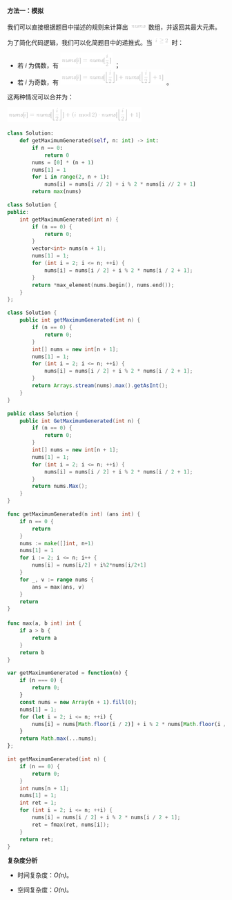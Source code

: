 #### 方法一：模拟

我们可以直接根据题目中描述的规则来计算出 ![\textit{nums} ](./p__textit{nums}_.png)  数组，并返回其最大元素。

为了简化代码逻辑，我们可以化简题目中的递推式。当 ![i\ge2 ](./p__ige_2_.png)  时：

- 若 *i* 为偶数，有 ![\textit{nums}\[i\]=\textit{nums}\[\dfrac{i}{2}\] ](./p__textit{nums}_i__=_textit{nums}_dfrac{i}{2}__.png) ；
- 若 *i* 为奇数，有 ![\textit{nums}\[i\]=\textit{nums}\[\Big\lfloor\dfrac{i}{2}\Big\rfloor\]+\textit{nums}\[\Big\lfloor\dfrac{i}{2}\Big\rfloor+1\] ](./p__textit{nums}_i__=_textit{nums}_Biglfloordfrac{i}{2}Bigrfloor__+_textit{nums}_Biglfloordfrac{i}{2}Bigrfloor+1__.png) 。

这两种情况可以合并为：

![\textit{nums}\[i\]=\textit{nums}\[\Big\lfloor\dfrac{i}{2}\Big\rfloor\]+(i\bmod2)\cdot\textit{nums}\[\Big\lfloor\dfrac{i}{2}\Big\rfloor+1\] ](./p___textit{nums}_i__=_textit{nums}_Biglfloordfrac{i}{2}Bigrfloor__+__ibmod_2__cdot_textit{nums}_Biglfloordfrac{i}{2}Bigrfloor+1___.png) 

```Python [sol1-Python3]
class Solution:
    def getMaximumGenerated(self, n: int) -> int:
        if n == 0:
            return 0
        nums = [0] * (n + 1)
        nums[1] = 1
        for i in range(2, n + 1):
            nums[i] = nums[i // 2] + i % 2 * nums[i // 2 + 1]
        return max(nums)
```

```C++ [sol1-C++]
class Solution {
public:
    int getMaximumGenerated(int n) {
        if (n == 0) {
            return 0;
        }
        vector<int> nums(n + 1);
        nums[1] = 1;
        for (int i = 2; i <= n; ++i) {
            nums[i] = nums[i / 2] + i % 2 * nums[i / 2 + 1];
        }
        return *max_element(nums.begin(), nums.end());
    }
};
```

```Java [sol1-Java]
class Solution {
    public int getMaximumGenerated(int n) {
        if (n == 0) {
            return 0;
        }
        int[] nums = new int[n + 1];
        nums[1] = 1;
        for (int i = 2; i <= n; ++i) {
            nums[i] = nums[i / 2] + i % 2 * nums[i / 2 + 1];
        }
        return Arrays.stream(nums).max().getAsInt();
    }
}
```

```C# [sol1-C#]
public class Solution {
    public int GetMaximumGenerated(int n) {
        if (n == 0) {
            return 0;
        }
        int[] nums = new int[n + 1];
        nums[1] = 1;
        for (int i = 2; i <= n; ++i) {
            nums[i] = nums[i / 2] + i % 2 * nums[i / 2 + 1];
        }
        return nums.Max();
    }
}
```

```go [sol1-Golang]
func getMaximumGenerated(n int) (ans int) {
    if n == 0 {
        return
    }
    nums := make([]int, n+1)
    nums[1] = 1
    for i := 2; i <= n; i++ {
        nums[i] = nums[i/2] + i%2*nums[i/2+1]
    }
    for _, v := range nums {
        ans = max(ans, v)
    }
    return
}

func max(a, b int) int {
    if a > b {
        return a
    }
    return b
}
```

```JavaScript [sol1-JavaScript]
var getMaximumGenerated = function(n) {
    if (n === 0) {
        return 0;
    }
    const nums = new Array(n + 1).fill(0);
    nums[1] = 1;
    for (let i = 2; i <= n; ++i) {
        nums[i] = nums[Math.floor(i / 2)] + i % 2 * nums[Math.floor(i / 2) + 1];
    }
    return Math.max(...nums);
};
```

```C [sol1-C]
int getMaximumGenerated(int n) {
    if (n == 0) {
        return 0;
    }
    int nums[n + 1];
    nums[1] = 1;
    int ret = 1;
    for (int i = 2; i <= n; ++i) {
        nums[i] = nums[i / 2] + i % 2 * nums[i / 2 + 1];
        ret = fmax(ret, nums[i]);
    }
    return ret;
}
```

**复杂度分析**

- 时间复杂度：*O(n)*。

- 空间复杂度：*O(n)*。